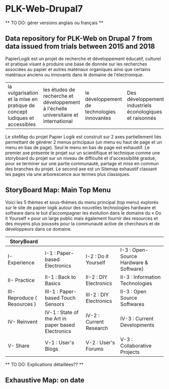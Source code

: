 # PLK-Web-Drupal7

** TO DO: gérer versions anglais ou français **

## Data repository for PLK-Web on Drupal 7 from data issued from trials between 2015 and 2018

PapierLogik est un projet de recherche et développement éducatif, culturel et pratique visant à produire une base de donnée sur les recherches associées au papier et autres matériaux organiques ainsi que certains matériaux anciens ou innovants dans le domaine de l'électronique. 

|  |  |  |  |
| ---------- |--|--|--|
| la vulgarisation et la mise en pratique de concept ludiques et accessibles | les études de recherche et développement à l'échelle universitaire et international | le développement de technologies innovantes|Des développements industriels éconologiques et raisonnés |

Le siteMap du projet Papier Logik est construit sur 2 axes partiellement liés permettant de générer 2 menus principaux (un menu eu haut de page et un menu en bas de page). Seul le menu en bas de page est exhaustif.
Le premier axe présente le projet sur un scientifique et technique comme une storyboard du projet sur un niveau de difficulté et d'accessibilité gradué, pour se terminer sur une partie communauté, partage et mise en commun des branches du projet.
Le second axe est un Sitemap exhaustif classant les pages via une arborescence aux termes plus classiques.

## StoryBoard Map: Main Top Menu

Voici les 5 thèmes et sous-thèmes du menu principal (top menu) explorés sur le site de papier logik autour des nouvelles technologies hardware et software dans le but d’accompagner les évolution dans le domaine du « Do it Yourself » pour un large public mais également fournir des resources et des moyens plus poussés pour la communauté active de chercheurs et de développeurs dans ce domaine. 

| StoryBoard |  |  |  |
| ---------- |--|--|--|
| I- Experience | I-1 : Paper-based Electronics | I-2 : Do it Yourself | I-3 : Open-Source Hardware & Software) |
| II- Practice | II-1 : Back to Basics | II-2 : DIY Electronics | II-3 : Information Technologies |
| III- Reproduce ( Resources ) | III-1 : Paper-based Touch Sensors | III-2 : DIY Electronics | II-3 : Open Source Softwares |
| IV- Reinvent | IV-1 : State of the Art in paper based Electronics | IV-2 : Current Research | IV-3 : Current Developments |
| V- Share | V-1 : User's Blogs | V-2 : User's Forums | V-3 : Collaborative Projects |

**  TO DO: Explications détaillées??  **

## Exhaustive Map: on date
